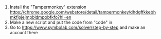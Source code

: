 1. Install the "Tampermonkey" extension
https://chrome.google.com/webstore/detail/tampermonkey/dhdgffkkebhmkfjojejmpbldmpobfkfo?hl=en 
2. Make a new script and put the code from "code" in 
3. Go to https://www.symbolab.com/solver/step-by-step and make an account there
